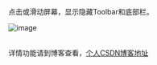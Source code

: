 
点击或滑动屏幕，显示隐藏Toolbar和底部栏。

![image](http://img.blog.csdn.net/20170112134331558?watermark/2/text/aHR0cDovL2Jsb2cuY3Nkbi5uZXQvcXFfMjIzOTMwMTc=/font/5a6L5L2T/fontsize/400/fill/I0JBQkFCMA==/dissolve/70/gravity/SouthEast)

<br>详情功能请到博客查看，[个人CSDN博客地址](blog.csdn.net/qq_22393017)<br />  
